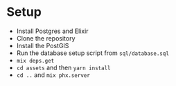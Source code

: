 # Setup

- Install Postgres and Elixir
- Clone the repository
- Install the PostGIS
- Run the database setup script from `sql/database.sql`
- `mix deps.get`
- `cd assets` and then `yarn install`
- `cd ..` and `mix phx.server`
